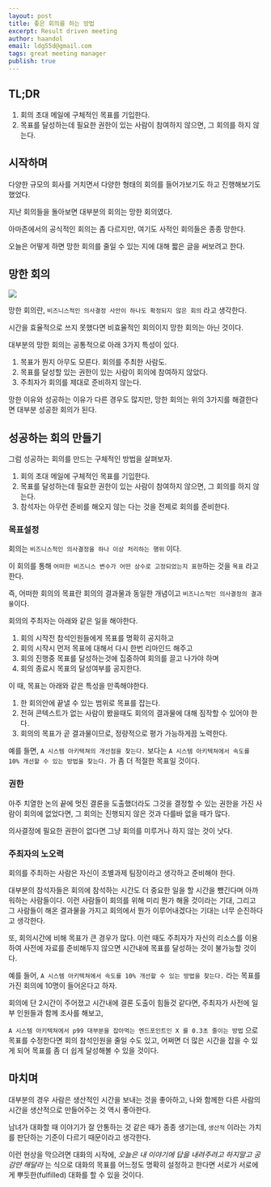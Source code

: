 ```yaml
---
layout: post
title: 좋은 회의를 하는 방법
excerpt: Result driven meeting
author: haandol
email: ldg55d@gmail.com
tags: great meeting manager
publish: true
---
```


## TL;DR

1. 회의 초대 메일에 구체적인 목표를 기입한다.
2. 목표를 달성하는데 필요한 권한이 있는 사람이 참여하지 않으면, 그 회의를 하지 않는다.

## 시작하며

다양한 규모의 회사를 거치면서 다양한 형태의 회의를 들어가보기도 하고 진행해보기도 했었다.

지난 회의들을 돌아보면 대부분의 회의는 망한 회의였다. 

아마존에서의 공식적인 회의는 좀 다르지만, 여기도 사적인 회의들은 종종 망한다.

오늘은 어떻게 하면 망한 회의를 줄일 수 있는 지에 대해 짧은 글을 써보려고 한다.

## 망한 회의

![](https://bookboon.com/blog/wp-content/uploads/sites/5/2017/02/soft-skill-meeting-management-ebooks-bookboon-bl.jpg)

망한 회의란, `비즈니스적인 의사결정 사안이 하나도 확정되지 않은 회의` 라고 생각한다. 

시간을 효율적으로 쓰지 못했다면 비효율적인 회의이지 망한 회의는 아닌 것이다.

대부분의 망한 회의는 공통적으로 아래 3가지 특성이 있다.

1. 목표가 뭔지 아무도 모른다. 회의를 주최한 사람도.
2. 목표를 달성할 있는 권한이 있는 사람이 회의에 참여하지 않았다.
3. 주최자가 회의를 제대로 준비하지 않는다.

망한 이유와 성공하는 이유가 다른 경우도 많지만, 망한 회의는 위의 3가지를 해결한다면 대부분 성공한 회의가 된다.

## 성공하는 회의 만들기

그럼 성공하는 회의를 만드는 구체적인 방법을 살펴보자.

1. 회의 초대 메일에 구체적인 목표를 기입한다.
2. 목표를 달성하는데 필요한 권한이 있는 사람이 참여하지 않으면, 그 회의를 하지 않는다.
3. 참석자는 아무런 준비를 해오지 않는 다는 것을 전제로 회의를 준비한다.

### 목표설정

회의는 `비즈니스적인 의사결정을 하나 이상 처리하는 행위` 이다. 

이 회의를 통해 `어떠한 비즈니스 변수가 어떤 상수로 고정되었는지 표현`하는 것을 `목표` 라고 한다. 

즉, 어떠한 회의의 목표란 회의의 결과물과 동일한 개념이고 `비즈니스적인 의사결정의 결과물`이다.

회의의 주최자는 아래와 같은 일을 해야한다.

1. 회의 시작전 참석인원들에게 목표를 명확히 공지하고
2. 회의 시작시 먼저 목표에 대해서 다시 한번 리마인드 해주고
3. 회의 진행중 목표를 달성하는것에 집중하여 회의를 끌고 나가야 하며
4. 회의 종료시 목표의 달성여부를 공지한다.

이 때, 목표는 아래와 같은 특성을 만족해야한다.

1. 한 회의안에 끝낼 수 있는 범위로 목표를 잡는다.
2. 전혀 콘텍스트가 없는 사람이 봤을때도 회의의 결과물에 대해 짐작할 수 있어야 한다.
3. 회의의 목표가 곧 결과물이므로, 정량적으로 평가 가능하게끔 노력한다.

예를 들면,
`A 시스템 아키텍쳐의 개선점을 찾는다.` 보다는 
`A 시스템 아키텍쳐에서 속도를 10% 개선할 수 있는 방법을 찾는다.` 가 좀 더 적절한 목표일 것이다.

### 권한

아주 치열한 논의 끝에 멋진 결론을 도출했더라도 그것을 결정할 수 있는 권한을 가진 사람이 회의에 없었다면, 
그 회의는 진행되지 않은 것과 다를바 없을 때가 많다.

의사결정에 필요한 권한이 없다면 그냥 회의를 미루거나 하지 않는 것이 낫다.

### 주최자의 노오력

회의를 주최하는 사람은 자신이 조별과제 팀장이라고 생각하고 준비해야 한다.

대부분의 참석자들은 회의에 참석하는 시간도 더 중요한 일을 할 시간을 뺐긴다며 아까워하는 사람들이다. 
이런 사람들이 회의를 위해 미리 뭔가 해올 것이라는 기대, 그리고 그 사람들이 해온 결과물을 가지고 회의에서 뭔가 이루어내겠다는 기대는 너무 순진하다고 생각한다.

또, 회의시간에 비해 목표가 큰 경우가 많다.
이런 때도 주최자가 자신의 리소스를 이용하여 사전에 자료를 준비해두지 않으면 시간내에 목표를 달성하는 것이 불가능할 것이다.

예를 들어, `A 시스템 아키텍쳐에서 속도를 10% 개선할 수 있는 방법을 찾는다.` 라는 목표를 가진 회의에 10명이 들어온다고 하자.  

회의에 단 2시간이 주어졌고 시간내에 결론 도출이 힘들것 같다면, 주최자가 사전에 일부 인원들과 함께 조사를 해보고,

`A 시스템 아키텍쳐에서 p99 대부분을 잡아먹는 엔드포인트인 X 를 0.3초 줄이는 방법` 으로 목표를 수정한다면 회의 참석인원을 줄일 수도 있고, 어쩌면 더 많은 시간을 잡을 수 있게 되어
목표를 좀 더 쉽게 달성해볼 수 있을 것이다.

## 마치며

대부분의 경우 사람은 생산적인 시간을 보내는 것을 좋아하고, 나와 함께한 다른 사람의 시간을 생산적으로 만들어주는 것 역시 좋아한다.

남녀가 대화할 때 이야기가 잘 안통하는 것 같은 때가 종종 생기는데, `생산적` 이라는 가치를 판단하는 기준이 다르기 때문이라고 생각한다.

이런 현상을 막으려면 대화의 시작에,
*오늘은 내 이야기에 답을 내려주려고 하지말고 공감만 해달라* 는 식으로 대화의 목표를 어느정도 명확히 설정하고 한다면 서로가 서로에게 뿌듯한(fulfilled) 대화를 할 수 있을 것이다.
